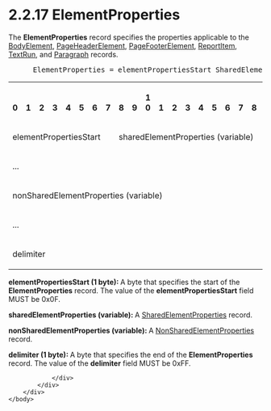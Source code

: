 <html dir="LTR" xmlns:mshelp="http://msdn.microsoft.com/mshelp" xmlns:ddue="http://ddue.schemas.microsoft.com/authoring/2003/5" xmlns:xlink="http://www.w3.org/1999/xlink" xmlns:tool="http://www.microsoft.com/tooltip">
    <head>
        <meta http-equiv="Content-Type" content="text/html; CHARSET=utf-8"></meta>
        <meta name="save" content="history"></meta>
        <title>2.2.17 ElementProperties</title>
        <xml>
            <mshelp:toctitle title="2.2.17 ElementProperties"></mshelp:toctitle>
            <mshelp:rltitle title="[MS-RPL]: ElementProperties"></mshelp:rltitle>
            <mshelp:keyword index="A" term="d7f6cef2-01c6-4562-a4a0-5f205d79963e"></mshelp:keyword>
            <mshelp:attr name="DCSext.ContentType" value="open specification"></mshelp:attr>
            <mshelp:attr name="AssetID" value="d7f6cef2-01c6-4562-a4a0-5f205d79963e"></mshelp:attr>
            <mshelp:attr name="TopicType" value="kbRef"></mshelp:attr>
            <mshelp:attr name="DCSext.Title" value="[MS-RPL]: ElementProperties" />
        </xml>
    </head>
    <body>
        <div id="header">
            <h1 class="heading">2.2.17 ElementProperties</h1>
        </div>
        <div id="mainSection">
            <div id="mainBody">
                <div id="allHistory" class="saveHistory"></div>
                <div id="sectionSection0" class="section" name="collapseableSection">
                    

<p>The <b>ElementProperties</b> record specifies the properties
applicable to the <a href="fd0b6a17-7759-4674-aa84-bec51908f314.md">BodyElement</a>,
<a href="42322dd8-21a8-4c45-9567-393dfa424736.md">PageHeaderElement</a>, <a href="c6b17d7f-d30f-475d-9839-ff97d9d7d69a.md">PageFooterElement</a>, <a href="422387f7-880f-4d86-9e88-2a5d2e8f191e.md">ReportItem</a>, <a href="d27cece2-1118-4553-9c3d-2b46180055ec.md">TextRun</a>, and <a href="3024abc3-23db-494b-a63a-6bd565e4500b.md">Paragraph</a>
records.           </p>

<dl>
<dd>
<div><pre> ElementProperties = elementPropertiesStart SharedElementProperties [NonSharedElementProperties] delimiter
</pre></div>
</dd></dl>

<table>
 <tr>
  <th><p><br>0</p></th>
  <th><p><br>1</p></th>
  <th><p><br>2</p></th>
  <th><p><br>3</p></th>
  <th><p><br>4</p></th>
  <th><p><br>5</p></th>
  <th><p><br>6</p></th>
  <th><p><br>7</p></th>
  <th><p><br>8</p></th>
  <th><p><br>9</p></th>
  <th><p>1<br>0</p></th>
  <th><p><br>1</p></th>
  <th><p><br>2</p></th>
  <th><p><br>3</p></th>
  <th><p><br>4</p></th>
  <th><p><br>5</p></th>
  <th><p><br>6</p></th>
  <th><p><br>7</p></th>
  <th><p><br>8</p></th>
  <th><p><br>9</p></th>
  <th><p>2<br>0</p></th>
  <th><p><br>1</p></th>
  <th><p><br>2</p></th>
  <th><p><br>3</p></th>
  <th><p><br>4</p></th>
  <th><p><br>5</p></th>
  <th><p><br>6</p></th>
  <th><p><br>7</p></th>
  <th><p><br>8</p></th>
  <th><p><br>9</p></th>
  <th><p>3<br>0</p></th>
  <th><p><br>1</p></th>
 </tr>
 <tr>
  <td colspan="8">
  <p>elementPropertiesStart</p>
  </td>
  <td colspan="24">
  <p>sharedElementProperties
  (variable)</p>
  </td>
 </tr>
 <tr>
  <td colspan="32">
  <p>...</p>
  </td>
 </tr>
 <tr>
  <td colspan="32">
  <p>nonSharedElementProperties
  (variable)</p>
  </td>
 </tr>
 <tr>
  <td colspan="32">
  <p>...</p>
  </td>
 </tr>
 <tr>
  <td colspan="8">
  <p>delimiter</p>
  </td>
  
 </tr>
</table>

<p><b>elementPropertiesStart (1 byte): </b>A byte that
specifies the start of the <b>ElementProperties</b> record. The value of the <b>elementPropertiesStart</b>
field MUST be 0x0F.</p>

<p><b>sharedElementProperties (variable): </b>A <a href="9496b6e7-b12b-4fbe-ad27-2cc5e9d61fcd.md">SharedElementProperties</a>
record.</p>

<p><b>nonSharedElementProperties (variable): </b>A <a href="1b1b7882-84bb-47d4-a3d2-b020b8d23d7a.md">NonSharedElementProperties</a>
record.</p>

<p><b>delimiter (1 byte): </b>A byte that specifies the
end of the <b>ElementProperties</b> record. The value of the <b>delimiter</b>
field MUST be 0xFF.</p>


                </div>
            </div>
        </div>
    </body>
</html>